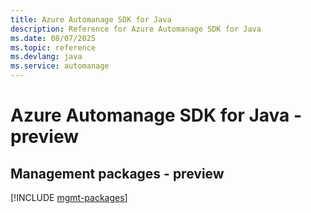 ```yaml
---
title: Azure Automanage SDK for Java
description: Reference for Azure Automanage SDK for Java
ms.date: 08/07/2025
ms.topic: reference
ms.devlang: java
ms.service: automanage
---
```

# Azure Automanage SDK for Java - preview

## Management packages - preview
[!INCLUDE [mgmt-packages](automanage-mgmt-index.md)]